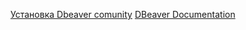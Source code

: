 
[Установка Dbeaver comunity](https://dbeaver.io/download/)
[DBeaver Documentation](https://dbeaver.com/docs/dbeaver/)